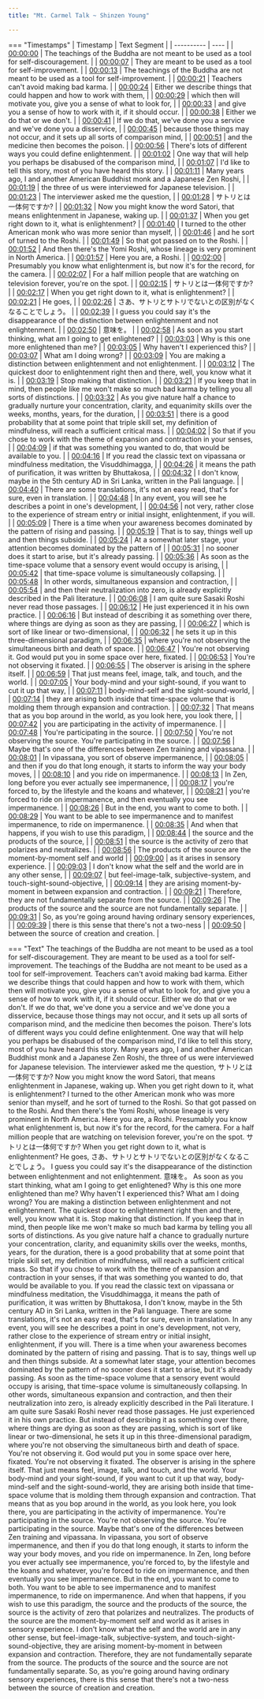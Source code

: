 ```yaml
---
title: "Mt. Carmel Talk ~ Shinzen Young"

---
```

=== "Timestamps"
    | Timestamp | Text Segment |
    | ---------- | ----  |
    | [00:00:00](https://www.youtube.com/watch?v=LlglNS_rg5g&t=0) |  The teachings of the Buddha are not meant to be used as a tool for self-discouragement. |
    | [00:00:07](https://www.youtube.com/watch?v=LlglNS_rg5g&t=7) |  They are meant to be used as a tool for self-improvement. |
    | [00:00:13](https://www.youtube.com/watch?v=LlglNS_rg5g&t=13) |  The teachings of the Buddha are not meant to be used as a tool for self-improvement. |
    | [00:00:21](https://www.youtube.com/watch?v=LlglNS_rg5g&t=21) |  Teachers can't avoid making bad karma. |
    | [00:00:24](https://www.youtube.com/watch?v=LlglNS_rg5g&t=24) |  Either we describe things that could happen and how to work with them, |
    | [00:00:29](https://www.youtube.com/watch?v=LlglNS_rg5g&t=29) |  which then will motivate you, give you a sense of what to look for, |
    | [00:00:33](https://www.youtube.com/watch?v=LlglNS_rg5g&t=33) |  and give you a sense of how to work with it, if it should occur. |
    | [00:00:38](https://www.youtube.com/watch?v=LlglNS_rg5g&t=38) |  Either we do that or we don't. |
    | [00:00:41](https://www.youtube.com/watch?v=LlglNS_rg5g&t=41) |  If we do that, we've done you a service and we've done you a disservice, |
    | [00:00:45](https://www.youtube.com/watch?v=LlglNS_rg5g&t=45) |  because those things may not occur, and it sets up all sorts of comparison mind, |
    | [00:00:51](https://www.youtube.com/watch?v=LlglNS_rg5g&t=51) |  and the medicine then becomes the poison. |
    | [00:00:56](https://www.youtube.com/watch?v=LlglNS_rg5g&t=56) |  There's lots of different ways you could define enlightenment. |
    | [00:01:02](https://www.youtube.com/watch?v=LlglNS_rg5g&t=62) |  One way that will help you perhaps be disabused of the comparison mind, |
    | [00:01:07](https://www.youtube.com/watch?v=LlglNS_rg5g&t=67) |  I'd like to tell this story, most of you have heard this story. |
    | [00:01:11](https://www.youtube.com/watch?v=LlglNS_rg5g&t=71) |  Many years ago, I and another American Buddhist monk and a Japanese Zen Roshi, |
    | [00:01:19](https://www.youtube.com/watch?v=LlglNS_rg5g&t=79) |  the three of us were interviewed for Japanese television. |
    | [00:01:23](https://www.youtube.com/watch?v=LlglNS_rg5g&t=83) |  The interviewer asked me the question, |
    | [00:01:28](https://www.youtube.com/watch?v=LlglNS_rg5g&t=88) |  サトリとは一体何ですか? |
    | [00:01:32](https://www.youtube.com/watch?v=LlglNS_rg5g&t=92) |  Now you might know the word Satori, that means enlightenment in Japanese, waking up. |
    | [00:01:37](https://www.youtube.com/watch?v=LlglNS_rg5g&t=97) |  When you get right down to it, what is enlightenment? |
    | [00:01:40](https://www.youtube.com/watch?v=LlglNS_rg5g&t=100) |  I turned to the other American monk who was more senior than myself, |
    | [00:01:46](https://www.youtube.com/watch?v=LlglNS_rg5g&t=106) |  and he sort of turned to the Roshi. |
    | [00:01:49](https://www.youtube.com/watch?v=LlglNS_rg5g&t=109) |  So that got passed on to the Roshi. |
    | [00:01:52](https://www.youtube.com/watch?v=LlglNS_rg5g&t=112) |  And then there's the Yomi Roshi, whose lineage is very prominent in North America. |
    | [00:01:57](https://www.youtube.com/watch?v=LlglNS_rg5g&t=117) |  Here you are, a Roshi. |
    | [00:02:00](https://www.youtube.com/watch?v=LlglNS_rg5g&t=120) |  Presumably you know what enlightenment is, but now it's for the record, for the camera. |
    | [00:02:07](https://www.youtube.com/watch?v=LlglNS_rg5g&t=127) |  For a half million people that are watching on television forever, you're on the spot. |
    | [00:02:15](https://www.youtube.com/watch?v=LlglNS_rg5g&t=135) |  サトリとは一体何ですか? |
    | [00:02:17](https://www.youtube.com/watch?v=LlglNS_rg5g&t=137) |  When you get right down to it, what is enlightenment? |
    | [00:02:21](https://www.youtube.com/watch?v=LlglNS_rg5g&t=141) |  He goes, |
    | [00:02:26](https://www.youtube.com/watch?v=LlglNS_rg5g&t=146) |  さあ、サトリとサトリでないとの区別がなくなることでしょう。 |
    | [00:02:39](https://www.youtube.com/watch?v=LlglNS_rg5g&t=159) |  I guess you could say it's the disappearance of the distinction between enlightenment and not enlightenment. |
    | [00:02:50](https://www.youtube.com/watch?v=LlglNS_rg5g&t=170) |  意味を。 |
    | [00:02:58](https://www.youtube.com/watch?v=LlglNS_rg5g&t=178) |  As soon as you start thinking, what am I going to get enlightened? |
    | [00:03:03](https://www.youtube.com/watch?v=LlglNS_rg5g&t=183) |  Why is this one more enlightened than me? |
    | [00:03:05](https://www.youtube.com/watch?v=LlglNS_rg5g&t=185) |  Why haven't I experienced this? |
    | [00:03:07](https://www.youtube.com/watch?v=LlglNS_rg5g&t=187) |  What am I doing wrong? |
    | [00:03:09](https://www.youtube.com/watch?v=LlglNS_rg5g&t=189) |  You are making a distinction between enlightenment and not enlightenment. |
    | [00:03:12](https://www.youtube.com/watch?v=LlglNS_rg5g&t=192) |  The quickest door to enlightenment right then and there, well, you know what it is. |
    | [00:03:19](https://www.youtube.com/watch?v=LlglNS_rg5g&t=199) |  Stop making that distinction. |
    | [00:03:21](https://www.youtube.com/watch?v=LlglNS_rg5g&t=201) |  If you keep that in mind, then people like me won't make so much bad karma by telling you all sorts of distinctions. |
    | [00:03:32](https://www.youtube.com/watch?v=LlglNS_rg5g&t=212) |  As you give nature half a chance to gradually nurture your concentration, clarity, and equanimity skills over the weeks, months, years, for the duration, |
    | [00:03:51](https://www.youtube.com/watch?v=LlglNS_rg5g&t=231) |  there is a good probability that at some point that triple skill set, my definition of mindfulness, will reach a sufficient critical mass. |
    | [00:04:02](https://www.youtube.com/watch?v=LlglNS_rg5g&t=242) |  So that if you chose to work with the theme of expansion and contraction in your senses, |
    | [00:04:09](https://www.youtube.com/watch?v=LlglNS_rg5g&t=249) |  if that was something you wanted to do, that would be available to you. |
    | [00:04:16](https://www.youtube.com/watch?v=LlglNS_rg5g&t=256) |  If you read the classic text on vipassana or mindfulness meditation, the Visuddhimagga, |
    | [00:04:26](https://www.youtube.com/watch?v=LlglNS_rg5g&t=266) |  it means the path of purification, it was written by Bhuttakosa, |
    | [00:04:32](https://www.youtube.com/watch?v=LlglNS_rg5g&t=272) |  I don't know, maybe in the 5th century AD in Sri Lanka, written in the Pali language. |
    | [00:04:40](https://www.youtube.com/watch?v=LlglNS_rg5g&t=280) |  There are some translations, it's not an easy read, that's for sure, even in translation. |
    | [00:04:48](https://www.youtube.com/watch?v=LlglNS_rg5g&t=288) |  In any event, you will see he describes a point in one's development, |
    | [00:04:56](https://www.youtube.com/watch?v=LlglNS_rg5g&t=296) |  not very, rather close to the experience of stream entry or initial insight, enlightenment, if you will. |
    | [00:05:09](https://www.youtube.com/watch?v=LlglNS_rg5g&t=309) |  There is a time when your awareness becomes dominated by the pattern of rising and passing. |
    | [00:05:19](https://www.youtube.com/watch?v=LlglNS_rg5g&t=319) |  That is to say, things well up and then things subside. |
    | [00:05:24](https://www.youtube.com/watch?v=LlglNS_rg5g&t=324) |  At a somewhat later stage, your attention becomes dominated by the pattern of |
    | [00:05:31](https://www.youtube.com/watch?v=LlglNS_rg5g&t=331) |  no sooner does it start to arise, but it's already passing. |
    | [00:05:36](https://www.youtube.com/watch?v=LlglNS_rg5g&t=336) |  As soon as the time-space volume that a sensory event would occupy is arising, |
    | [00:05:42](https://www.youtube.com/watch?v=LlglNS_rg5g&t=342) |  that time-space volume is simultaneously collapsing. |
    | [00:05:48](https://www.youtube.com/watch?v=LlglNS_rg5g&t=348) |  In other words, simultaneous expansion and contraction, |
    | [00:05:54](https://www.youtube.com/watch?v=LlglNS_rg5g&t=354) |  and then their neutralization into zero, is already explicitly described in the Pali literature. |
    | [00:06:08](https://www.youtube.com/watch?v=LlglNS_rg5g&t=368) |  I am quite sure Sasaki Roshi never read those passages. |
    | [00:06:12](https://www.youtube.com/watch?v=LlglNS_rg5g&t=372) |  He just experienced it in his own practice. |
    | [00:06:16](https://www.youtube.com/watch?v=LlglNS_rg5g&t=376) |  But instead of describing it as something over there, where things are dying as soon as they are passing, |
    | [00:06:27](https://www.youtube.com/watch?v=LlglNS_rg5g&t=387) |  which is sort of like linear or two-dimensional, |
    | [00:06:32](https://www.youtube.com/watch?v=LlglNS_rg5g&t=392) |  he sets it up in this three-dimensional paradigm, |
    | [00:06:35](https://www.youtube.com/watch?v=LlglNS_rg5g&t=395) |  where you're not observing the simultaneous birth and death of space. |
    | [00:06:47](https://www.youtube.com/watch?v=LlglNS_rg5g&t=407) |  You're not observing it. God would put you in some space over here, fixated. |
    | [00:06:53](https://www.youtube.com/watch?v=LlglNS_rg5g&t=413) |  You're not observing it fixated. |
    | [00:06:55](https://www.youtube.com/watch?v=LlglNS_rg5g&t=415) |  The observer is arising in the sphere itself. |
    | [00:06:59](https://www.youtube.com/watch?v=LlglNS_rg5g&t=419) |  That just means feel, image, talk, and touch, and the world. |
    | [00:07:05](https://www.youtube.com/watch?v=LlglNS_rg5g&t=425) |  Your body-mind and your sight-sound, if you want to cut it up that way, |
    | [00:07:11](https://www.youtube.com/watch?v=LlglNS_rg5g&t=431) |  body-mind-self and the sight-sound-world, |
    | [00:07:14](https://www.youtube.com/watch?v=LlglNS_rg5g&t=434) |  they are arising both inside that time-space volume that is molding them through expansion and contraction. |
    | [00:07:32](https://www.youtube.com/watch?v=LlglNS_rg5g&t=452) |  That means that as you bop around in the world, as you look here, you look there, |
    | [00:07:42](https://www.youtube.com/watch?v=LlglNS_rg5g&t=462) |  you are participating in the activity of impermanence. |
    | [00:07:48](https://www.youtube.com/watch?v=LlglNS_rg5g&t=468) |  You're participating in the source. |
    | [00:07:50](https://www.youtube.com/watch?v=LlglNS_rg5g&t=470) |  You're not observing the source. You're participating in the source. |
    | [00:07:56](https://www.youtube.com/watch?v=LlglNS_rg5g&t=476) |  Maybe that's one of the differences between Zen training and vipassana. |
    | [00:08:01](https://www.youtube.com/watch?v=LlglNS_rg5g&t=481) |  In vipassana, you sort of observe impermanence, |
    | [00:08:05](https://www.youtube.com/watch?v=LlglNS_rg5g&t=485) |  and then if you do that long enough, it starts to inform the way your body moves, |
    | [00:08:10](https://www.youtube.com/watch?v=LlglNS_rg5g&t=490) |  and you ride on impermanence. |
    | [00:08:13](https://www.youtube.com/watch?v=LlglNS_rg5g&t=493) |  In Zen, long before you ever actually see impermanence, |
    | [00:08:17](https://www.youtube.com/watch?v=LlglNS_rg5g&t=497) |  you're forced to, by the lifestyle and the koans and whatever, |
    | [00:08:21](https://www.youtube.com/watch?v=LlglNS_rg5g&t=501) |  you're forced to ride on impermanence, and then eventually you see impermanence. |
    | [00:08:26](https://www.youtube.com/watch?v=LlglNS_rg5g&t=506) |  But in the end, you want to come to both. |
    | [00:08:29](https://www.youtube.com/watch?v=LlglNS_rg5g&t=509) |  You want to be able to see impermanence and to manifest impermanence, to ride on impermanence. |
    | [00:08:35](https://www.youtube.com/watch?v=LlglNS_rg5g&t=515) |  And when that happens, if you wish to use this paradigm, |
    | [00:08:44](https://www.youtube.com/watch?v=LlglNS_rg5g&t=524) |  the source and the products of the source, |
    | [00:08:51](https://www.youtube.com/watch?v=LlglNS_rg5g&t=531) |  the source is the activity of zero that polarizes and neutralizes. |
    | [00:08:56](https://www.youtube.com/watch?v=LlglNS_rg5g&t=536) |  The products of the source are the moment-by-moment self and world |
    | [00:09:00](https://www.youtube.com/watch?v=LlglNS_rg5g&t=540) |  as it arises in sensory experience. |
    | [00:09:03](https://www.youtube.com/watch?v=LlglNS_rg5g&t=543) |  I don't know what the self and the world are in any other sense, |
    | [00:09:07](https://www.youtube.com/watch?v=LlglNS_rg5g&t=547) |  but feel-image-talk, subjective-system, and touch-sight-sound-objective, |
    | [00:09:14](https://www.youtube.com/watch?v=LlglNS_rg5g&t=554) |  they are arising moment-by-moment in between expansion and contraction. |
    | [00:09:21](https://www.youtube.com/watch?v=LlglNS_rg5g&t=561) |  Therefore, they are not fundamentally separate from the source. |
    | [00:09:26](https://www.youtube.com/watch?v=LlglNS_rg5g&t=566) |  The products of the source and the source are not fundamentally separate. |
    | [00:09:31](https://www.youtube.com/watch?v=LlglNS_rg5g&t=571) |  So, as you're going around having ordinary sensory experiences, |
    | [00:09:39](https://www.youtube.com/watch?v=LlglNS_rg5g&t=579) |  there is this sense that there's not a two-ness |
    | [00:09:50](https://www.youtube.com/watch?v=LlglNS_rg5g&t=590) |  between the source of creation and creation. |

=== "Text"
     The teachings of the Buddha are not meant to be used as a tool for self-discouragement. They are meant to be used as a tool for self-improvement. The teachings of the Buddha are not meant to be used as a tool for self-improvement. Teachers can't avoid making bad karma. Either we describe things that could happen and how to work with them, which then will motivate you, give you a sense of what to look for, and give you a sense of how to work with it, if it should occur. Either we do that or we don't. If we do that, we've done you a service and we've done you a disservice, because those things may not occur, and it sets up all sorts of comparison mind, and the medicine then becomes the poison. There's lots of different ways you could define enlightenment. One way that will help you perhaps be disabused of the comparison mind, I'd like to tell this story, most of you have heard this story. Many years ago, I and another American Buddhist monk and a Japanese Zen Roshi, the three of us were interviewed for Japanese television. The interviewer asked me the question, サトリとは一体何ですか? Now you might know the word Satori, that means enlightenment in Japanese, waking up. When you get right down to it, what is enlightenment? I turned to the other American monk who was more senior than myself, and he sort of turned to the Roshi. So that got passed on to the Roshi. And then there's the Yomi Roshi, whose lineage is very prominent in North America. Here you are, a Roshi. Presumably you know what enlightenment is, but now it's for the record, for the camera. For a half million people that are watching on television forever, you're on the spot. サトリとは一体何ですか? When you get right down to it, what is enlightenment? He goes, さあ、サトリとサトリでないとの区別がなくなることでしょう。 I guess you could say it's the disappearance of the distinction between enlightenment and not enlightenment. 意味を。 As soon as you start thinking, what am I going to get enlightened? Why is this one more enlightened than me? Why haven't I experienced this? What am I doing wrong? You are making a distinction between enlightenment and not enlightenment. The quickest door to enlightenment right then and there, well, you know what it is. Stop making that distinction. If you keep that in mind, then people like me won't make so much bad karma by telling you all sorts of distinctions. As you give nature half a chance to gradually nurture your concentration, clarity, and equanimity skills over the weeks, months, years, for the duration, there is a good probability that at some point that triple skill set, my definition of mindfulness, will reach a sufficient critical mass. So that if you chose to work with the theme of expansion and contraction in your senses, if that was something you wanted to do, that would be available to you. If you read the classic text on vipassana or mindfulness meditation, the Visuddhimagga, it means the path of purification, it was written by Bhuttakosa, I don't know, maybe in the 5th century AD in Sri Lanka, written in the Pali language. There are some translations, it's not an easy read, that's for sure, even in translation. In any event, you will see he describes a point in one's development, not very, rather close to the experience of stream entry or initial insight, enlightenment, if you will. There is a time when your awareness becomes dominated by the pattern of rising and passing. That is to say, things well up and then things subside. At a somewhat later stage, your attention becomes dominated by the pattern of no sooner does it start to arise, but it's already passing. As soon as the time-space volume that a sensory event would occupy is arising, that time-space volume is simultaneously collapsing. In other words, simultaneous expansion and contraction, and then their neutralization into zero, is already explicitly described in the Pali literature. I am quite sure Sasaki Roshi never read those passages. He just experienced it in his own practice. But instead of describing it as something over there, where things are dying as soon as they are passing, which is sort of like linear or two-dimensional, he sets it up in this three-dimensional paradigm, where you're not observing the simultaneous birth and death of space. You're not observing it. God would put you in some space over here, fixated. You're not observing it fixated. The observer is arising in the sphere itself. That just means feel, image, talk, and touch, and the world. Your body-mind and your sight-sound, if you want to cut it up that way, body-mind-self and the sight-sound-world, they are arising both inside that time-space volume that is molding them through expansion and contraction. That means that as you bop around in the world, as you look here, you look there, you are participating in the activity of impermanence. You're participating in the source. You're not observing the source. You're participating in the source. Maybe that's one of the differences between Zen training and vipassana. In vipassana, you sort of observe impermanence, and then if you do that long enough, it starts to inform the way your body moves, and you ride on impermanence. In Zen, long before you ever actually see impermanence, you're forced to, by the lifestyle and the koans and whatever, you're forced to ride on impermanence, and then eventually you see impermanence. But in the end, you want to come to both. You want to be able to see impermanence and to manifest impermanence, to ride on impermanence. And when that happens, if you wish to use this paradigm, the source and the products of the source, the source is the activity of zero that polarizes and neutralizes. The products of the source are the moment-by-moment self and world as it arises in sensory experience. I don't know what the self and the world are in any other sense, but feel-image-talk, subjective-system, and touch-sight-sound-objective, they are arising moment-by-moment in between expansion and contraction. Therefore, they are not fundamentally separate from the source. The products of the source and the source are not fundamentally separate. So, as you're going around having ordinary sensory experiences, there is this sense that there's not a two-ness between the source of creation and creation.